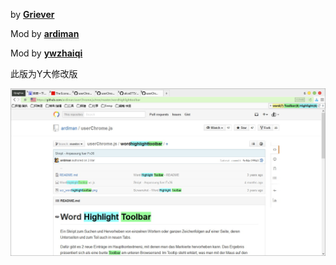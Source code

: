 by [**Griever**](https://github.com/Griever/userChromeJS/tree/master/WordHighlightToolbar)

Mod by [**ardiman**](https://github.com/ardiman/userChrome.js/tree/master/wordhighlighttoolbar)

Mod by [**ywzhaiqi**](https://github.com/ywzhaiqi/userChromeJS/tree/master/WordHighlightToolbarFix)

此版为Y大修改版

![](img/preview.jpg)
